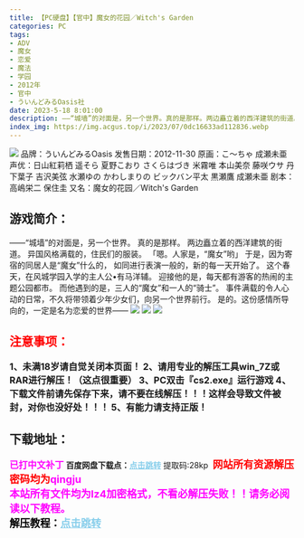 ```yaml
---
title: 【PC硬盘】【官中】魔女的花园／Witch's Garden
categories: PC
tags:
- ADV
- 魔女
- 恋爱
- 魔法
- 学园
- 2012年
- 官中
- ういんどみるOasis社
date: 2023-5-18 8:01:00
description: ——“城墙”的对面是，另一个世界。真的是那样。两边矗立着的西洋建筑的街道。异国风格满载的，住民们的服装。「嗯。人家是，“魔女”哟」于是，因为寄宿的同居人是“魔女”什么的，如同进行表演一般的，新的每一天开始了。这个春天，在风城学园入学的主人公•有马洋辅。迎接他的是，每天都有游客的热闹的主题公园都市。
index_img: https://img.acgus.top/i/2023/07/0dc16633ad112836.webp
---
```

![](https://img.acgus.top/i/2023/07/0dc16633ad112836.webp)
品牌：ういんどみるOasis
发售日期：2012-11-30
原画：こ～ちゃ 成瀬未亜
声优：日山紅莉栖 遥そら 夏野こおり さくらはづき 米霧唯 本山美奈 藤咲ウサ 丹下葉子 吉沢美弦 水瀬ゆの かわしまりの ビックバン平太 黒瀬鷹 成瀬未亜
剧本：高嶋栄二 保住圭
又名：魔女的花园／Witch's Garden

## 游戏简介：
——“城墙”的对面是，另一个世界。
真的是那样。
两边矗立着的西洋建筑的街道。
异国风格满载的，住民们的服装。
「嗯。人家是，“魔女”哟」
于是，因为寄宿的同居人是“魔女”什么的，
如同进行表演一般的，新的每一天开始了。
这个春天，在风城学园入学的主人公•有马洋辅。
迎接他的是，每天都有游客的热闹的主题公园都市。
而他遇到的是，三人的“魔女”和一人的“骑士”。
事件满载的令人心动的日常，不久将带领着少年少女们，向另一个世界前行。
是的。这份感情所导向的，一定是名为恋爱的世界——
![](https://img.acgus.top/i/2023/07/1d054f7ab8112847.webp)
![](https://img.acgus.top/i/2023/07/8f6fd44e59112843.webp)
![](https://img.acgus.top/i/2023/07/cb02d3a29d112839.webp)





## <font color=#FF0000 >注意事项：</font>
<font size=3><b>1、未满18岁请自觉关闭本页面！
2、请用专业的解压工具win_7Z或RAR进行解压！（这点很重要）
3、PC双击『cs2.exe』运行游戏
4、下载文件前请先保存下来，请不要在线解压！！！这样会导致文件被封，对你也没好处！！！
5、有能力请支持正版！</b></font>

## 下载地址：
<font color=#FF00FF size=3><b>已打中文补丁</b></font>
<b>百度网盘下载点：</b><a href="https://pan.baidu.com/s/1sD062-2LLtQRvhGSEKSHpQ?pwd=28kp" style="color: #87CEEB;"><b>点击跳转</b></a> 提取码:28kp
<a style="padding: 0" href="https://post.qingju.org/AD/"><img style="max-width:100%" src="https://img.acgus.top/i/2024/07/478f689b8021d8d499ab43d21acf137a.gif" alt=""></a>
<b><font color=#FF0000 size=4>网站所有资源解压密码均为</b></font><b><font color=#FF00FF size=4>qingju</font><font color=#FF0000 ></font></b><br><b><font color=#FF00FF size=4>本站所有文件均为lz4加密格式，不看必解压失败！！请务必阅读以下教程。</b></font><br><b><font color=#000 size=4>解压教程：</b><a href="https://post.qingju.org/tutorial/000/" style="color: #87CEEB;"><b>点击跳转</b></a>
